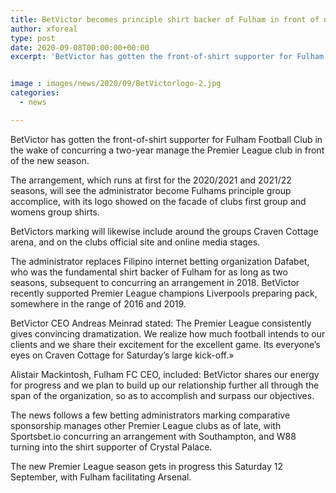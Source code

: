 ```yaml
---
title: BetVictor becomes principle shirt backer of Fulham in front of new season
author: xforeal 
type: post
date: 2020-09-08T00:00:00+00:00
excerpt: 'BetVictor has gotten the front-of-shirt supporter for Fulham Football Club subsequent to concurring a two-year manage the Premier League club in front of the new season '


image : images/news/2020/09/BetVictorlogo-2.jpg
categories:
  - news

---
```

BetVictor has gotten the front-of-shirt supporter for Fulham Football Club in the wake of concurring a two-year manage the Premier League club in front of the new season. 

The arrangement, which runs at first for the 2020/2021 and 2021/22 seasons, will see the administrator become Fulhams principle group accomplice, with its logo showed on the facade of clubs first group and womens group shirts. 

BetVictors marking will likewise include around the groups Craven Cottage arena, and on the clubs official site and online media stages. 

The administrator replaces Filipino internet betting organization Dafabet, who was the fundamental shirt backer of Fulham for as long as two seasons, subsequent to concurring an arrangement in 2018. BetVictor recently supported Premier League champions Liverpools preparing pack, somewhere in the range of 2016 and 2019. 

BetVictor CEO Andreas Meinrad stated: The Premier League consistently gives convincing dramatization. We realize how much football intends to our clients and we share their excitement for the excellent game. Its everyone&#8217;s eyes on Craven Cottage for Saturday&#8217;s large kick-off.&#187; 

Alistair Mackintosh, Fulham FC CEO, included: BetVictor shares our energy for progress and we plan to build up our relationship further all through the span of the organization, so as to accomplish and surpass our objectives. 

The news follows a few betting administrators marking comparative sponsorship manages other Premier League clubs as of late, with Sportsbet.io concurring an arrangement with Southampton, and W88 turning into the shirt supporter of Crystal Palace. 

The new Premier League season gets in progress this Saturday 12 September, with Fulham facilitating Arsenal.